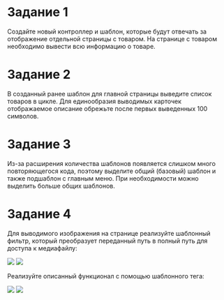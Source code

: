 # Задание 1
Создайте новый контроллер и шаблон, которые будут отвечать за отображение отдельной страницы
с товаром.
На странице с товаром необходимо вывести всю информацию о товаре.

# Задание 2
В созданный ранее шаблон для главной страницы выведите список товаров в цикле. 
Для единообразия выводимых карточек отображаемое описание обрежьте после первых выведенных 
100 символов.

# Задание 3
Из-за расширения количества шаблонов появляется слишком много повторяющегося кода, 
поэтому выделите общий (базовый) шаблон и также подшаблон с главным меню.
При необходимости можно выделить больше общих шаблонов.

# Задание 4
Для выводимого изображения на странице реализуйте шаблонный фильтр, который преобразует 
переданный путь в полный путь для доступа к медиафайлу:

<!-- Исходный вариант --> 
<img src="/media/{{ object.image }}" />
<!-- Итоговый вариант -->
<img src="{{ object.image|mediapath }}" />

Реализуйте описанный функционал с помощью шаблонного тега:

<!-- Исходный вариант -->
<img src="/media/{{ object.image }}" />
<!-- Итоговый вариант -->
<img src="{% mediapath object.image %}" />
